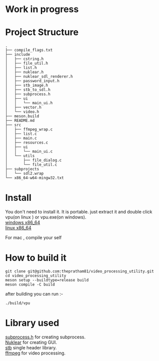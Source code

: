 # Work in progress

# Project Structure

```
.
├── compile_flags.txt
├── include
│   ├── cstring.h
│   ├── file_util.h
│   ├── list.h
│   ├── nuklear.h
│   ├── nuklear_sdl_renderer.h
│   ├── password_input.h
│   ├── stb_image.h
│   ├── stb_to_sdl.h
│   ├── subprocess.h
│   ├── ui
│   │   └── main_ui.h
│   ├── vector.h
│   └── video.h
├── meson.build
├── README.md
├── src
│   ├── ffmpeg_wrap.c
│   ├── list.c
│   ├── main.c
│   ├── resources.c
│   ├── ui
│   │   └── main_ui.c
│   └── utils
│       ├── file_dialog.c
│       └── file_util.c
├── subprojects
│   └── sdl2.wrap
└── x86_64-w64-mingw32.txt
```
# Install

You don't need  to install it. It is portable. just extract it and double click vpu(on linux ) or vpu.exe(on windows).<br>
[windows x86_64](https://github.com/thepratham81/video_processing_utility/releases/download/0.2/vpu_win_x86_64.zip)<br>
[linux x86_64](https://github.com/thepratham81/video_processing_utility/releases/download/0.2/vpu_linux_x86_64.tar.xz)<br>

For mac , compile your self

# How to build it 

```
git clone git@github.com:thepratham81/video_processing_utility.git
cd video_processing_utility
meson setup --buildtype=release build
meson compile -C build
```
after building you can run :-

```
./build/vpu
```

# Library used

[subprocess.h](https://github.com/sheredom/subprocess.h) for creating subprocess.<br>
[Nuklear](https://github.com/Immediate-Mode-UI/Nuklear) for creating GUI.<br>
[stb](https://github.com/nothings/stb) single header library.<br>
[ffmpeg](https://www.ffmpeg.org) for video processing.<br>


